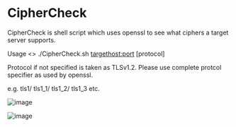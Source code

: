 # CipherCheck

CipherCheck is shell script which uses openssl to see what ciphers a target server supports.

Usage <> ./CipherCheck.sh <targethost:port> [protocol]

Protocol if not specified is taken as TLSv1.2.  Please use complete protcol specifier as used by openssl.

e.g. tls1/ tls1_1/ tls1_2/ tls1_3 etc.

![image](https://user-images.githubusercontent.com/109287070/179355824-032c8510-f8ac-45b4-930f-c02b27c3b199.png)

![image](https://user-images.githubusercontent.com/109287070/179356413-b321968b-0e63-40b6-a6a6-f068588be996.png)
